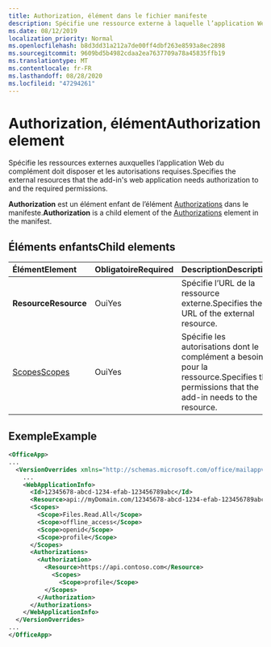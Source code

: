 ```yaml
---
title: Authorization, élément dans le fichier manifeste
description: Spécifie une ressource externe à laquelle l’application Web du complément doit disposer d’une autorisation et les autorisations requises.
ms.date: 08/12/2019
localization_priority: Normal
ms.openlocfilehash: b8d3dd31a212a7de00ff4dbf263e8593a8ec2898
ms.sourcegitcommit: 9609bd5b4982cdaa2ea7637709a78a45835ffb19
ms.translationtype: MT
ms.contentlocale: fr-FR
ms.lasthandoff: 08/28/2020
ms.locfileid: "47294261"
---
```

# <a name="authorization-element"></a><span data-ttu-id="9fb1a-103">Authorization, élément</span><span class="sxs-lookup"><span data-stu-id="9fb1a-103">Authorization element</span></span>

<span data-ttu-id="9fb1a-104">Spécifie les ressources externes auxquelles l’application Web du complément doit disposer et les autorisations requises.</span><span class="sxs-lookup"><span data-stu-id="9fb1a-104">Specifies the external resources that the add-in's web application needs authorization to and the required permissions.</span></span>

<span data-ttu-id="9fb1a-105">**Authorization** est un élément enfant de l’élément [Authorizations](authorizations.md) dans le manifeste.</span><span class="sxs-lookup"><span data-stu-id="9fb1a-105">**Authorization** is a child element of the [Authorizations](authorizations.md) element in the manifest.</span></span>

## <a name="child-elements"></a><span data-ttu-id="9fb1a-106">Éléments enfants</span><span class="sxs-lookup"><span data-stu-id="9fb1a-106">Child elements</span></span>

|  <span data-ttu-id="9fb1a-107">Élément</span><span class="sxs-lookup"><span data-stu-id="9fb1a-107">Element</span></span> |  <span data-ttu-id="9fb1a-108">Obligatoire</span><span class="sxs-lookup"><span data-stu-id="9fb1a-108">Required</span></span>  |  <span data-ttu-id="9fb1a-109">Description</span><span class="sxs-lookup"><span data-stu-id="9fb1a-109">Description</span></span>  |
|:-----|:-----|:-----|
|  <span data-ttu-id="9fb1a-110">**Resource**</span><span class="sxs-lookup"><span data-stu-id="9fb1a-110">**Resource**</span></span>  |  <span data-ttu-id="9fb1a-111">Oui</span><span class="sxs-lookup"><span data-stu-id="9fb1a-111">Yes</span></span>   |  <span data-ttu-id="9fb1a-112">Spécifie l’URL de la ressource externe.</span><span class="sxs-lookup"><span data-stu-id="9fb1a-112">Specifies the URL of the external resource.</span></span>|
|  [<span data-ttu-id="9fb1a-113">Scopes</span><span class="sxs-lookup"><span data-stu-id="9fb1a-113">Scopes</span></span>](scopes.md)                |  <span data-ttu-id="9fb1a-114">Oui</span><span class="sxs-lookup"><span data-stu-id="9fb1a-114">Yes</span></span>  |  <span data-ttu-id="9fb1a-115">Spécifie les autorisations dont le complément a besoin pour la ressource.</span><span class="sxs-lookup"><span data-stu-id="9fb1a-115">Specifies the permissions that the add-in needs to the resource.</span></span>  |

## <a name="example"></a><span data-ttu-id="9fb1a-116">Exemple</span><span class="sxs-lookup"><span data-stu-id="9fb1a-116">Example</span></span>

```xml
<OfficeApp>
...
  <VersionOverrides xmlns="http://schemas.microsoft.com/office/mailappversionoverrides" xsi:type="VersionOverridesV1_0">
    ...
    <WebApplicationInfo>
      <Id>12345678-abcd-1234-efab-123456789abc</Id>
      <Resource>api://myDomain.com/12345678-abcd-1234-efab-123456789abc</Resource>
      <Scopes>
        <Scope>Files.Read.All</Scope>
        <Scope>offline_access</Scope>
        <Scope>openid</Scope>
        <Scope>profile</Scope>
      </Scopes>
      <Authorizations>
        <Authorization>
          <Resource>https://api.contoso.com</Resource>
            <Scopes>
              <Scope>profile</Scope>
          </Scopes>
        </Authorization>
      </Authorizations>
    </WebApplicationInfo>
  </VersionOverrides>
...
</OfficeApp>
```
